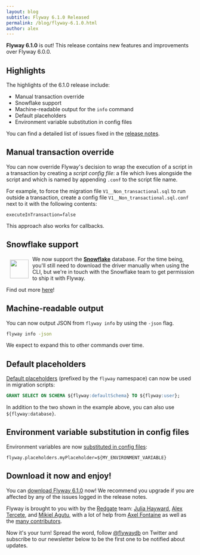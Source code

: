 ```yaml
---
layout: blog
subtitle: Flyway 6.1.0 Released
permalink: /blog/flyway-6.1.0.html
author: alex
---
```


**Flyway 6.1.0** is out! This release contains new features and improvements over Flyway 6.0.0.

## Highlights

The highlights of the 6.1.0 release include:

- Manual transaction override
- Snowflake support
- Machine-readable output for the `info` command
- Default placeholders
- Environment variable substitution in config files

You can find a detailed list of issues fixed in the [release notes](/documentation/learnmore/releaseNotes#6.1.0).

## Manual transaction override

You can now override Flyway's decision to wrap the execution of a script in a transaction by creating a _script config file_: a file which lives alongside the script and which is named by appending `.conf` to the script file name.

For example, to force the migration file `V1__Non_transactional.sql` to run outside a transaction, create a config file `V1__Non_transactional.sql.conf` next to it with the following contents:

```properties
executeInTransaction=false
```

This approach also works for callbacks.

## Snowflake support

<img src="/assets/posts/flyway-6.1.0/snowflake.png" style="float: left; height: 50px; margin: 10px;"> We now support the [**Snowflake**](https://www.snowflake.com/) database. For the time being, you'll still need to download the driver manually when using the CLI, but we're in touch with the Snowflake team to get permission to ship it with Flyway.

Find out more [here](/documentation/database/snowflake)!

## Machine-readable output

You can now output JSON from `flyway info` by using the `-json` flag.

```bash
flyway info -json
```

We expect to expand this to other commands over time.

## Default placeholders

[Default placeholders](/documentation/concepts/migrations#placeholder-replacement) (prefixed by the `flyway` namespace) can now be used in migration scripts:

```sql
GRANT SELECT ON SCHEMA ${flyway:defaultSchema} TO ${flyway:user};
```

In addition to the two shown in the example above, you can also use `${flyway:database}`.

## Environment variable substitution in config files

Environment variables are now [substituted in config files](/documentation/configuration/configFiles#environment-variable-substitution):

```properties
flyway.placeholders.myPlaceholder=${MY_ENVIRONMENT_VARIABLE}
```

## Download it now and enjoy!

You can [download Flyway 6.1.0](/download) now! We recommend you upgrade if you are affected by any of the issues
logged in the release notes.

Flyway is brought to you with <i class="fa fa-heart"></i> by the [Redgate](https://red-gate.com) team:
[Julia Hayward](https://twitter.com/Julia_Hayward),
[Alex Tercete](https://twitter.com/alextercete), and [Mikiel Agutu](https://twitter.com/mikielagutu),
with a lot of help from [Axel Fontaine](https://twitter.com/axelfontaine)
as well as the [many contributors](/documentation/contribute/hallOfFame).

Now it's your turn! Spread the word, follow [@flywaydb](https://twitter.com/flywaydb) on Twitter and subscribe
to our newsletter below to be the first one to be notified about updates.